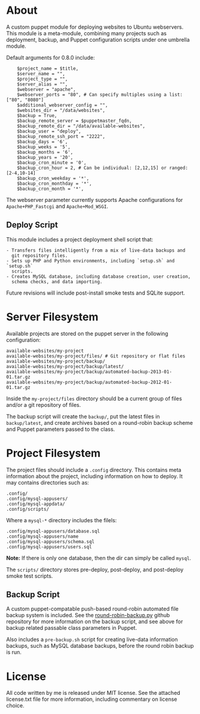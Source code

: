 About
================================================================================

A custom puppet module for deploying websites to Ubuntu webservers. This module
is a meta-module, combining many projects such as deployment, backup, and
Puppet configuration scripts under one umbrella module.

Default arguments for 0.8.0 include:

		$project_name = $title,
		$server_name = "",
		$project_type = "",
		$server_alias = "",
		$webserver = "apache",
		$webserver_ports = "80", # Can specify multiples using a list: ["80", "8080"]
		$additional_webserver_config = "",
		$websites_dir = "/data/websites",
		$backup = True,
		$backup_remote_server = $puppetmaster_fqdn,
		$backup_remote_dir = "/data/available-websites",
		$backup_user = "deploy",
		$backup_remote_ssh_port = "2222",
		$backup_days = '6',
		$backup_weeks = '5',
		$backup_months = '6',
		$backup_years = '20',
		$backup_cron_minute = '0',
		$backup_cron_hour = 2, # Can be individual: [2,12,15] or ranged: [2-4,10-14]
		$backup_cron_weekday = '*',
		$backup_cron_monthday = '*',
		$backup_cron_month = '*',

The webserver parameter currently supports Apache configurations for
`Apache+PHP_Fastcgi` and `Apache+Mod_WSGI`.

Deploy Script
-------------

This module includes a project deployment shell script that:

	- Transfers files intelligently from a mix of live-data backups and
	  git repository files.
	- Sets up PHP and Python environments, including `setup.sh` and `setup.sh`
	  scripts.
	- Creates MySQL database, including database creation, user creation,
	  schema checks, and data importing.

Future revisions will include post-install smoke tests and SQLite support.

# Server Filesystem #

Available projects are stored on the puppet server in the following configuration:

	available-websites/my-project
	available-websites/my-project/files/ # Git repository or flat files
	available-websites/my-project/backup/
	available-websites/my-project/backup/latest/
	available-websites/my-project/backup/automated-backup-2013-01-01.tar.gz
	available-websites/my-project/backup/automated-backup-2012-01-01.tar.gz

Inside the `my-project/files` directory should be a current group of files
and/or a git repository of files.

The backup script will create the `backup/`, put the latest files in
`backup/latest`, and create archives based on a round-robin backup scheme and
Puppet parameters passed to the class.

# Project Filesystem #

The project files should include a `.config` directory. This contains meta
information about the project, including information on how to deploy. It may
contains directories such as:

	.config/
	.config/mysql-appusers/
	.config/mysql-appdata/
	.config/scripts/

Where a `mysql-*` directory includes the filels:

	.config/mysql-appusers/database.sql
	.config/mysql-appusers/name
	.config/mysql-appusers/schema.sql
	.config/mysql-appusers/users.sql

**Note:** If there is only one database, then the dir can simply be called
`mysql`.

The `scripts/` directory stores pre-deploy, post-deploy, and post-deploy smoke
test scripts.

Backup Script
-------------

A custom puppet-compatable push-based round-robin automated file backup system
is included. See the
[round-robin-backup.py](https://github.com/chrislaskey/round-robin-backup.py)
github repository for more information on the backup script, and see above for backup
related passable class parameters in Puppet.

Also includes a `pre-backup.sh` script for creating live-data information
backups, such as MySQL database backups, before the round robin backup is run.

License
================================================================================

All code written by me is released under MIT license. See the attached
license.txt file for more information, including commentary on license choice.
